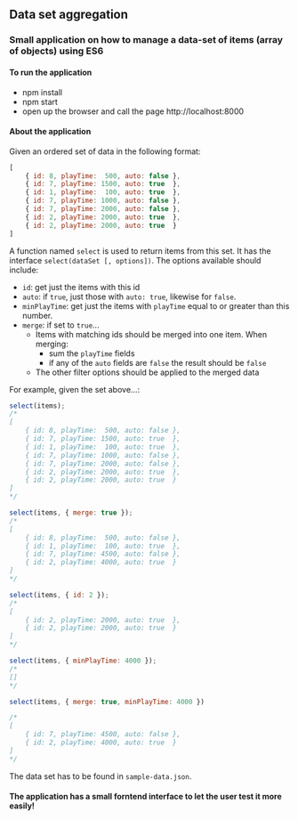 ## Data set aggregation
### Small application on how to manage a data-set of items (array of objects) using ES6
#### To run the application
* npm install
* npm start
* open up the browser and call the page http://localhost:8000

#### About the application
Given an ordered set of data in the following format:

```javascript
[
    { id: 8, playTime:  500, auto: false },
    { id: 7, playTime: 1500, auto: true  },
    { id: 1, playTime:  100, auto: true  },
    { id: 7, playTime: 1000, auto: false },
    { id: 7, playTime: 2000, auto: false },
    { id: 2, playTime: 2000, auto: true  },
    { id: 2, playTime: 2000, auto: true  }
]
```

A function named `select` is used to return items from this set.
It has the interface `select(dataSet [, options])`. The options available should include:

- `id`: get just the items with this id
- `auto`: if `true`, just those with `auto: true`, likewise for `false`.
- `minPlayTime`: get just the items with `playTime` equal to or greater than this number.
- `merge`: if set to `true`...
    - Items with matching ids should be merged into one item. When merging:
        - sum the `playTime` fields
        - if any of the `auto` fields are `false` the result should be `false`
    - The other filter options should be applied to the merged data

For example, given the set above...:

```javascript
select(items);
/*
[
    { id: 8, playTime:  500, auto: false },
    { id: 7, playTime: 1500, auto: true  },
    { id: 1, playTime:  100, auto: true  },
    { id: 7, playTime: 1000, auto: false },
    { id: 7, playTime: 2000, auto: false },
    { id: 2, playTime: 2000, auto: true  },
    { id: 2, playTime: 2000, auto: true  }
]
*/

select(items, { merge: true });
/*
[
    { id: 8, playTime:  500, auto: false },
    { id: 1, playTime:  100, auto: true  },
    { id: 7, playTime: 4500, auto: false },
    { id: 2, playTime: 4000, auto: true  }
]
*/

select(items, { id: 2 });
/*
[
    { id: 2, playTime: 2000, auto: true  },
    { id: 2, playTime: 2000, auto: true  }
]
*/

select(items, { minPlayTime: 4000 });
/*
[]
*/

select(items, { merge: true, minPlayTime: 4000 })

/*
[
    { id: 7, playTime: 4500, auto: false },
    { id: 2, playTime: 4000, auto: true  }
]
*/
```

The data set has to be found in `sample-data.json`.

#### The application has a small forntend interface to let the user test it more easily!
